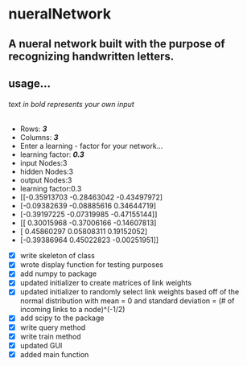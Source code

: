 # nueralNetwork
## A nueral network built with the purpose of recognizing handwritten letters.
## usage...
###### text in bold represents your own input
- Rows: ***3***
- Columns: ***3***
- Enter a learning - factor for your network...
- learning factor: ***0.3***
- input Nodes:3
- hidden Nodes:3
- output Nodes:3
- learning factor:0.3
- [[-0.35913703 -0.28463042 -0.43497972]
-  [-0.09382639 -0.08885616  0.34644719]
- [-0.39197225 -0.07319985 -0.47155144]]
- [[ 0.30015968 -0.37006166 -0.14607813]
- [ 0.45860297  0.05808311  0.19152052]
-  [-0.39386964  0.45022823 -0.00251951]]


- [x] write skeleton of class
- [x] wrote display function for testing purposes
- [x] add numpy to package
- [x] updated initializer to create matrices of link weights
- [x] updated initializer to randomly select link weights based off of the normal distribution with mean = 0 and standard deviation = (# of incoming links to a node)^(-1/2)
- [x] add scipy to the package
- [x] write query method
- [x] write train method
- [x] updated GUI
- [x] added main function
